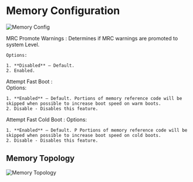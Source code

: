 # Memory Configuration #

![Memory Config](https://cdrt.github.io/mk_docs/ref/bios/settings/thinkstation/img/ts_memconfig_px1.PNG)

MRC Promote Warnings
:	Determines if MRC warnings are promoted to system Level.

	Options:

	1. **Disabled** – Default.
	2. Enabled.




Attempt Fast Boot
:	
	Options:

	1. **Enabled** – Default. Portions of memory reference code will be skipped when possible to increase boot speed on warm boots.
	2. Disable - Disables this feature.



Attempt Fast Cold Boot
:	Options:

	1. **Enabled** – Default. P Portions of memory reference code will be skipped when possible to increase boot speed on cold boots.
	2. Disable - Disables this feature.



## Memory Topology ##

![Memory Topology](https://cdrt.github.io/mk_docs/ref/bios/settings/thinkstation/img/ts_memtopologysnip.jpg)

<!--![](https://cdrt.github.io/mk_docs/ref/bios/settings/thinkstation/img
   /ts_memtopology.png)-->
